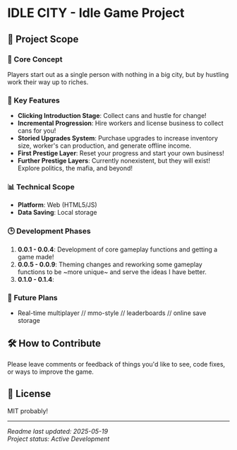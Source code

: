# IDLE CITY - Idle Game Project

## 📌 Project Scope

### 🎯 Core Concept
Players start out as a single person with nothing in a big city, but by hustling work their way up to riches. 

### 🌟 Key Features
- **Clicking Introduction Stage**: Collect cans and hustle for change!
- **Incremental Progression**: Hire workers and license business to collect cans for you!
- **Storied Upgrades System**: Purchase upgrades to increase inventory size, worker's can production, and generate offline income.
- **First Prestige Layer**: Reset your progress and start your own business!
- **Further Prestige Layers**: Currently nonexistent, but they will exist! Explore politics, the mafia, and beyond!

### 📊 Technical Scope
- **Platform**: Web (HTML5/JS)
- **Data Saving**: Local storage

### 🕒 Development Phases
1. **0.0.1 - 0.0.4**: Development of core gameplay functions and getting a game made!
2. **0.0.5 - 0.0.9**: Theming changes and reworking some gameplay functions to be ~more unique~ and serve the ideas I have better.
3. **0.1.0 - 0.1.4**: 

### 🚫 Future Plans
- Real-time multiplayer // mmo-style // leaderboards // online save storage

## 🛠️ How to Contribute
Please leave comments or feedback of things you'd like to see, code fixes, or ways to improve the game.

## 📜 License
MIT probably!

---
*Readme last updated: 2025-05-19*  
*Project status: Active Development*